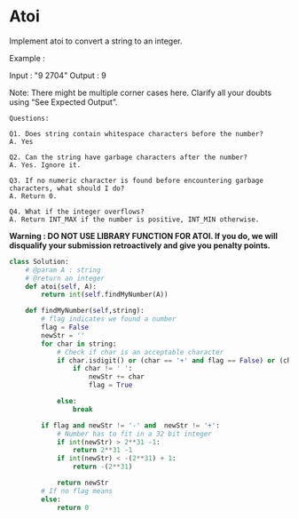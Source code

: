 # Atoi

Implement atoi to convert a string to an integer.

Example :

Input : "9 2704"
Output : 9

Note: There might be multiple corner cases here. Clarify all your doubts using “See Expected Output”.

    Questions:

    Q1. Does string contain whitespace characters before the number?
    A. Yes

    Q2. Can the string have garbage characters after the number?
    A. Yes. Ignore it.

    Q3. If no numeric character is found before encountering garbage characters, what should I do?
    A. Return 0.

    Q4. What if the integer overflows?
    A. Return INT_MAX if the number is positive, INT_MIN otherwise.

**Warning : DO NOT USE LIBRARY FUNCTION FOR ATOI.
If you do, we will disqualify your submission retroactively and give you penalty points.**

```python
class Solution:
    # @param A : string
    # @return an integer
    def atoi(self, A):
        return int(self.findMyNumber(A))

    def findMyNumber(self,string):
        # flag indicates we found a number
        flag = False
        newStr = ''
        for char in string:
            # Check if char is an acceptable character
            if char.isdigit() or (char == '+' and flag == False) or (char == ' ' and flag == False) or (char == '-' and flag == False):
                if char != ' ':
                    newStr += char
                    flag = True

            else:
                break

        if flag and newStr != '-' and  newStr != '+':
            # Number has to fit in a 32 bit integer
            if int(newStr) > 2**31 -1:
                return 2**31 -1
            if int(newStr) < -(2**31) + 1:
                return -(2**31)

            return newStr
        # If no flag means
        else:
            return 0

```

